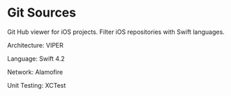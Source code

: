 # Git Sources
Git Hub viewer for iOS projects. Filter iOS repositories with Swift languages.

Architecture: VIPER

Language: Swift 4.2

Network: Alamofire

Unit Testing: XCTest
